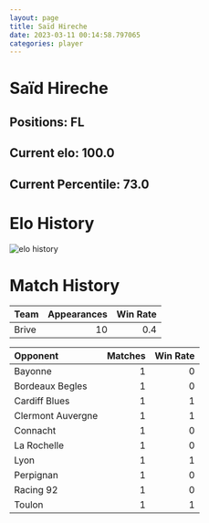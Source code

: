 ```yaml
---  
layout: page  
title: Saïd Hireche  
date: 2023-03-11 00:14:58.797065  
categories: player  
---
```

# Saïd Hireche

## Positions: FL

## Current elo: 100.0

## Current Percentile: 73.0

# Elo History


![elo history](history_SaïdHireche.png)
# Match History


| Team   |   Appearances |   Win Rate |
|:-------|--------------:|-----------:|
| Brive  |            10 |        0.4 |

| Opponent          |   Matches |   Win Rate |
|:------------------|----------:|-----------:|
| Bayonne           |         1 |          0 |
| Bordeaux Begles   |         1 |          0 |
| Cardiff Blues     |         1 |          1 |
| Clermont Auvergne |         1 |          1 |
| Connacht          |         1 |          0 |
| La Rochelle       |         1 |          0 |
| Lyon              |         1 |          1 |
| Perpignan         |         1 |          0 |
| Racing 92         |         1 |          0 |
| Toulon            |         1 |          1 |